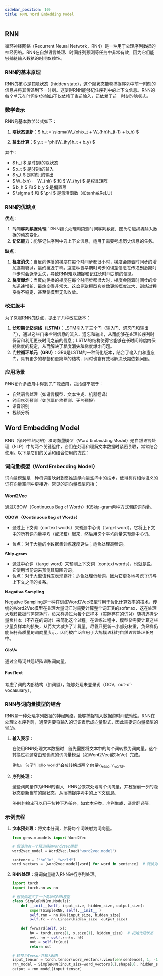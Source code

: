 ```yaml
---
sidebar_position: 100
title: RNN、Word Embedding Model
---
```


## RNN

循环神经网络（Recurrent Neural Network，RNN）是一种用于处理序列数据的神经网络。RNN在自然语言处理、时间序列预测等任务中非常有效，因为它们能够捕捉输入数据的时间依赖性。

### RNN的基本原理

RNN的核心是其隐状态（hidden state），这个隐状态能够捕捉序列中前一时刻的信息并将其传递到下一时刻。这使得RNN能够记住序列中的上下文信息。RNN的每个单元在时间步t的输出不仅依赖于当前输入，还依赖于前一时刻的隐状态。

### 数学表示

RNN的基本数学公式如下：

1. **隐状态更新**：$ h_t = \sigma(W_{xh}x_t + W_{hh}h_{t-1} + b_h) $

2. **输出计算**：$ y_t = \phi(W_{hy}h_t + b_y) $

其中：

- $ h_t $ 是时刻t的隐状态
- $ x_t $ 是时刻t的输入
- $ y_t $ 是时刻t的输出
- $ W_{xh} $、$ W_{hh} $ 和 $ W_{hy} $ 是权重矩阵
- $ b_h $ 和 $ b_y $ 是偏置项
- $ \sigma $ 和 $ \phi $ 是激活函数（如tanh或ReLU）

### RNN的优缺点

**优点**：

1. **时间序列数据处理**：RNN擅长处理和预测时间序列数据，因为它能捕捉输入数据的动态变化。
2. **记忆能力**：能够记住序列中的上下文信息，适用于需要考虑历史信息的任务。

**缺点**：

1. **梯度消失**：当反向传播的梯度在每个时间步都很小时，梯度会随着时间步的增加逐渐衰减，最终接近于零。这意味着早期时间步的误差信息在传递到后期时间步时会逐渐丢失，导致RNN难以捕捉和记住长时间之前的信息。
1. **梯度爆炸**：当反向传播的梯度在每个时间步都很大时，梯度会随着时间步的增加迅速增长，最终变得非常大。这会导致模型的参数更新幅度过大，训练过程变得不稳定，甚至使模型无法收敛。

### 改进版本

为了克服RNN的缺点，提出了几种改进版本：

1. **长短期记忆网络（LSTM）**：LSTM引入了三个门（输入门、遗忘门和输出门），通过这些门来控制信息的流入、遗忘和输出，从而能够在处理长序列时保留和利用更长时间之前的信息；LSTM的结构使得它能够在长时间跨度内保持梯度的稳定，从而解决了梯度消失和梯度爆炸问题。
2. **门控循环单元（GRU）**：GRU是LSTM的一种简化版本，结合了输入门和遗忘门，具有更少的参数和更简单的结构，同时也能有效地解决长期依赖问题。

### 应用场景

RNN在许多应用中得到了广泛应用，包括但不限于：

- 自然语言处理（如语言模型、文本生成、机器翻译）
- 时间序列预测（如股票价格预测、天气预报）
- 语音识别
- 视频分析

## Word Embedding Model

RNN（循环神经网络）和词向量模型（Word Embedding Model）是自然语言处理（NLP）中的两个关键组件，它们在处理和理解文本数据时紧密关联，常常结合使用。以下是它们的关系和结合使用的方式：

### 词向量模型（Word Embedding Model）
词向量模型是一种将词语映射到高维连续向量空间中的技术，使得具有相似语义的词在向量空间中更接近。常见的词向量模型包括：

#### Word2Vec

通过CBOW（Continuous Bag of Words）和Skip-gram两种方式训练词向量。

**CBOW（Continuous Bag of Words）**

- 通过上下文词（context words）来预测中心词（target word）。它将上下文中的所有词向量平均（或求和）起来，然后用这个平均向量来预测中心词。

- 优点：对于大量的小数据集训练速度更快；适合处理高频词。

**Skip-gram**

- 通过中心词（target word）来预测上下文词（context words）。也就是说，它使用当前词来预测其周围的词。
- 优点：对于大型语料库表现更好；适合处理低频词，因为它更多地考虑了词与上下文之间的关系。

**Negative Sampling**

Negative Sampling是一种在训练Word2Vec模型时用于<u>优化计算效率的技术</u>。传统的Word2Vec模型在处理大量词汇时需要计算整个词汇表的softmax，这在处理大规模数据时非常耗时。负采样通过为每个正样本（实际存在的词对）随机选择少量负样本（不存在的词对）来简化这个过程。在训练过程中，模型仅需要计算这些少量负样本的损失，从而大大减少了计算量。尽管只更新一小部分权重，负采样仍能保持高质量的词向量表示，因而被广泛应用于大规模语料的自然语言处理任务中。

#### GloVe

通过全局词共现矩阵训练词向量。

#### FastText

考虑了词的内部结构（如词缀），能够处理未登录词（OOV，out-of-vocabulary）。

### RNN与词向量模型的结合

RNN是一种处理序列数据的神经网络，能够捕捉输入数据的时间依赖性。RNN在处理文本序列时，通常需要将输入的词语表示成向量形式，因此需要词向量模型的辅助。

1. **输入表示**：
   
   在使用RNN处理文本数据时，首先需要将文本中的每个词转换为词向量。这个转换过程通常由预训练的词向量模型（如Word2Vec或GloVe）完成。

   例如，句子"Hello world"会被转换成两个向量$v_{Hello}, v_{world}$。
   
2. **序列处理**：
   
   这些词向量作为RNN的输入，RNN会依次处理每个词向量，并根据前一步的隐状态更新当前的隐状态，从而捕捉序列中的上下文信息。
   
   RNN的输出可以用于各种下游任务，如文本分类、序列生成、语言翻译等。

### 示例流程

1. **文本预处理**：将文本分词，并将每个词映射为词向量。
   ```python
   from gensim.models import Word2Vec
   
   # 假设你有一个预训练的Word2Vec模型
   word2vec_model = Word2Vec.load("word2vec.model")
   
   sentence = ["hello", "world"]
   word_vectors = [word2vec_model[word] for word in sentence]  # 转换为词向量
   ```

2. **RNN处理**：将词向量输入RNN进行序列处理。
   
   ```python
   import torch
   import torch.nn as nn
   
   # 假设你定义了一个简单的RNN模型
   class SimpleRNN(nn.Module):
       def __init__(self, input_size, hidden_size, output_size):
           super(SimpleRNN, self).__init__()
           self.rnn = nn.RNN(input_size, hidden_size)
           self.fc = nn.Linear(hidden_size, output_size)
       
       def forward(self, x):
           h0 = torch.zeros(1, x.size(1), hidden_size)  # 初始化隐状态
           out, hn = self.rnn(x, h0)
           out = self.fc(out)
           return out
   
   # 转换为Tensor并输入RNN
   input_tensor = torch.tensor(word_vectors).view(len(sentence), 1, -1)
   rnn_model = SimpleRNN(input_size=word_vectors[0].shape[0], hidden_size=128, output_size=10)
   output = rnn_model(input_tensor)
   ```

